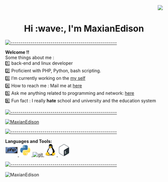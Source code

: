<div align="right"><img src="https://komarev.com/ghpvc/?username=MaxianEdison&color=orange"/></div>

<h1 align="center">Hi :wave:, I'm MaxianEdison</h1>

[![-----------------------------------------------------](
https://raw.githubusercontent.com/andreasbm/readme/master/assets/lines/aqua.png)](https://github.com/MaxianEdison?tab=repositories)

<b>Welcome !! </b><br/>
Some things about me :<br/>
:one: back-end and linux developer<br/>
:two: Proficient with PHP, Python, bash scripting.<br/> 
:three: I’m currently working on the <a href="https://maximilianedison.com">my self</a><br/> 
:four: How to reach me : Mail me at <a href="mailto:maximilianedison@gmail.com">here</a> <br/>
:five: Ask me anything related to programming and network: <a href="mailto:maximilianedison@gmail.com">here</a><br/> 
:six: Fun fact : I really **hate** school and university and the education system

[![-----------------------------------------------------](
https://raw.githubusercontent.com/andreasbm/readme/master/assets/lines/aqua.png)](https://github.com/MaxianEdison?tab=repositories)

<a href="https://github.com/MaxianEdison?tab=repositories"><img src="https://github-profile-trophy.vercel.app/?username=MaxianEdison&column=8&margin-w=15&margin-h=15" alt="MaxianEdison"></a>

[![-----------------------------------------------------](
https://raw.githubusercontent.com/andreasbm/readme/master/assets/lines/aqua.png)](https://github.com/MaxianEdison?tab=repositories)

<b>Languages and Tools:</b><br/>
<a href="https://php.net" target="_blank"> <img src="https://raw.githubusercontent.com/devicons/devicon/master/icons/php/php-original.svg" alt="php" width="40" height="40"/> </a>
<a href="https://www.python.org/" target="_blank"> <img src="https://raw.githubusercontent.com/devicons/devicon/master/icons/python/python-original.svg" alt="python" width="40" height="40"/> </a>
<a href="https://git-scm.com/" target="_blank"> <img src="https://www.vectorlogo.zone/logos/git-scm/git-scm-icon.svg" alt="git" width="40" height="40"/> </a>
<a href="https://www.linux.org/" target="_blank"> <img src="https://raw.githubusercontent.com/devicons/devicon/master/icons/linux/linux-original.svg" alt="linux" width="40" height="40"/> </a>
<a href="https://en.wikipedia.org/wiki/Bash_(Unix_shell)" target="_blank"> <img src="https://raw.githubusercontent.com/devicons/devicon/master/icons/bash/bash-original.svg" alt="bash" width="40" height="40"/> </a> 
<br>
 

[![-----------------------------------------------------](
https://raw.githubusercontent.com/andreasbm/readme/master/assets/lines/aqua.png)](https://github.com/MaxianEdison?tab=repositories)

<img align="center" src="https://github-readme-stats.vercel.app/api?username=MaxianEdison&show_icons=true&locale=en" alt="MaxianEdison">
